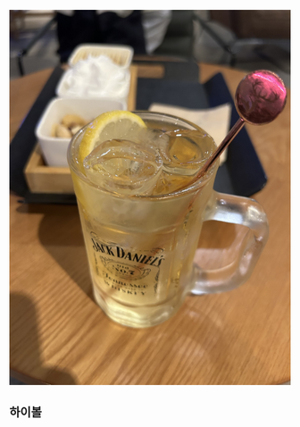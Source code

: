 ![IMAGE](https://raw.githubusercontent.com/nogi-bot/resources/main/chatgptisgod/images/27460804-3f20-4198-97da-7bc0778360cb-IMG_2392.jpeg)  
## 하이볼  
  
